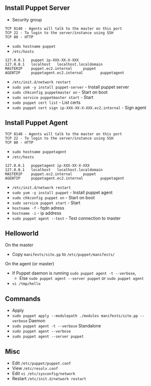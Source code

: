 

## Install Puppet Server

- Security group
```
TCP 8140 - Agents will talk to the master on this port
TCP 22 - To login to the server/instance using SSH
TCP 80 - HTTP
```
- `sudo hostname puppet`
- `/etc/hosts`
```
127.0.0.1   puppet ip-XXX-XX-X-XXX
127.0.0.1   localhost   localhost.localdomain
MASTERIP    puppet.ec2.internal     puppet
AGENTIP     puppetagent.ec2.internal        puppetagent
```
- `/etc/init.d/network restart`
- `sudo yum -y install puppet-server` - Install puppet server
- `sudo chkconfig puppetmaster on` - Start on boot
- `sudo service puppetmaster start` - Start
- `sudo puppet cert list` - List certs
- `sudo puppet cert sign ip-XXX-XX-X-XXX.ec2.internal` - Sign agent


## Install Puppet Agent

```
TCP 8140 - Agents will talk to the master on this port
TCP 22 - To login to the server/instance using SSH
TCP 80 - HTTP
```
- `sudo hostname puppetagent`
- `/etc/hosts`
```
127.0.0.1   puppetagent ip-XXX-XX-X-XXX
127.0.0.1   localhost   localhost.localdomain
MASTERIP    puppet.ec2.internal     puppet
AGENTIP     puppetagent.ec2.internal        puppetagent
```
- `/etc/init.d/network restart`
- `sudo yum -y install puppet` - Install puppet agent
- `sudo chkconfig puppet on` - Start on boot
- `sudo service puppet start` - Start
- `hostname -f` - fqdn adress
- `hostname -i` - ip address
- `sudo puppet agent --test` - Test connection to master

## Helloworld

On the master

- Copy `manifests/site.pp` to `/etc/puppet/manifests/`

On the agent (or master)

- If Puppet daemon is running `sudo puppet agent -t --verbose`, 
  - Else `sudo puppet agent --server puppet` or `sudo puppet agent`
- `vi /tmp/hello`

## Commands

- Apply
- `sudo puppet apply --modulepath ./modules manifests/site.pp --verbose`
Daemon
- `sudo puppet agent -t --verbose`
Standalone
- `sudo puppet agent --verbose`
- `sudo puppet agent --server puppet`


## Misc

- Edit `/etc/puppet/puppet.conf`
- View `/etc/resolv.conf`
- Edit `vi /etc/sysconfig/network`
- Restart `/etc/init.d/network restart`
